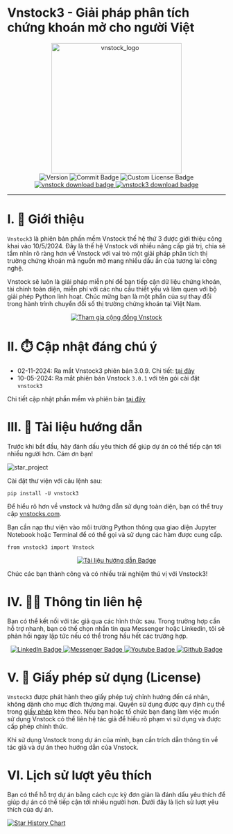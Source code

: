 # Vnstock3 - Giải pháp phân tích chứng khoán mở cho người Việt

<div id="logo" align="center">
    <a href="http://vnstock.site?utm_source=github&utm_medium=vnstock&utm_content=readme">
        <img src="https://raw.githubusercontent.com/thinh-vu/vnstock/main/assets/images/vnstock_bw_logo_trans_rec.png" alt="vnstock_logo" width="300px"/>
    </a>
</div>

<div id="badges" align="center">
    <img src="https://img.shields.io/pypi/pyversions/vnstock?logoColor=brown&style=for-the-badge" alt="Version"/>
    <img src="https://img.shields.io/github/last-commit/thinh-vu/vnstock?style=for-the-badge" alt="Commit Badge"/>
    <img src="https://img.shields.io/badge/license-Custom%20License-red?style=for-the-badge" alt="Custom License Badge"/>
</div>

<div id="badges" align="center">
    <a href="https://pypi.org/project/vnstock/">
        <img src="https://img.shields.io/pypi/dm/vnstock?label=vnstock%20download&style=for-the-badge" alt="vnstock download badge"/>
    </a>
    <a href="https://pypi.org/project/vnstock3/">
        <img src="https://img.shields.io/pypi/dm/vnstock3?label=vnstock3%20download&style=for-the-badge" alt="vnstock3 download badge"/>
    </a>
</div>

---


# I. 🎤 Giới thiệu

`Vnstock3` là phiên bản phần mềm Vnstock thế hệ thứ 3 được giới thiệu công khai vào 10/5/2024. 
Đây là thế hệ Vnstock với nhiều nâng cấp giá trị, chia sẻ tầm nhìn rõ ràng hơn về Vnstock với vai trò một giải pháp phân tích thị trường chứng khoán mã nguồn mở mang nhiều dấu ấn của tương lai công nghệ.

Vnstock sẽ luôn là giải pháp miễn phí để bạn tiếp cận dữ liệu chứng khoán, tài chính toàn diện, miễn phí với các nhu cầu thiết yếu và làm quen với bộ giải phép Python linh hoạt. Chúc mừng bạn là một phần của sự thay đổi trong hành trình chuyển đổi số thị trường chứng khoán tại Việt Nam.

<div id="badges" align="center">

[![Tham gia cộng đồng Vnstock](https://img.shields.io/badge/Tham%20gia%20cộng%20đồng-Vnstock-blue?style=for-the-badge&logo=facebook)](https://www.facebook.com/groups/vnstock.official)

</div>


# II. ⏱️ Cập nhật đáng chú ý

- 02-11-2024: Ra mắt Vnstock3 phiên bản 3.0.9. Chi tiết: [tại đây](https://vnstocks.com/docs/tai-lieu/lich-su-phien-ban#02-11-2024)
- 10-05-2024: Ra mắt phiên bản Vnstock `3.0.1` với tên gói cài đặt `vnstock3`

Chi tiết cập nhật phần mềm và phiên bản [tại đây](https://vnstocks.com/docs/tai-lieu/lich-su-phien-ban)

# III. 📔 Tài liệu hướng dẫn

Trước khi bắt đầu, hãy đánh dấu yêu thích để giúp dự án có thể tiếp cận tới nhiều người hơn. Cám ơn bạn!

![star_project](https://raw.githubusercontent.com/thinh-vu/vnstock/beta/docs/docs/assets/images/github_star_guide.png)

Cài đặt thư viện với câu lệnh sau:

```
pip install -U vnstock3
```

Để hiểu rõ hơn về vnstock và hướng dẫn sử dụng toàn diện, bạn có thể truy cập [vnstocks.com](https://vnstocks.com/docs/category/s%E1%BB%95-tay-h%C6%B0%E1%BB%9Bng-d%E1%BA%ABn). 

Bạn cần nạp thư viện vào môi trường Python thông qua giao diện Jupyter Notebook hoặc Terminal để có thể gọi và sử dụng các hàm được cung cấp.

```
from vnstock3 import Vnstock
```

<div id="badges" align="center">

<a href="https://vnstocks.com/docs/tai-lieu/huong-dan-nhanh">
  <img src="https://img.shields.io/badge/Tài%20liệu%20hướng%20dẫn-Vnstock-green?style=for-the-badge&logo=book" alt="Tài liệu hướng dẫn Badge"/>
</a>

</div>

Chúc các bạn thành công và có nhiều trải nghiệm thú vị với Vnstock3!


# IV. 🙋‍♂️ Thông tin liên hệ

Bạn có thể kết nối với tác giả qua các hình thức sau. Trong trường hợp cần hỗ trợ nhanh, bạn có thể chọn nhắn tin qua Messenger hoặc Linkedin, tôi sẽ phản hồi ngay lập tức nếu có thể trong hầu hết các trường hợp.

<div id="badges" align="center">
  <a href="https://www.linkedin.com/in/thinh-vu">
    <img src="https://img.shields.io/badge/LinkedIn-blue?style=for-the-badge&logo=linkedin&logoColor=white" alt="LinkedIn Badge"/>
  </a>
  <a href="https://www.messenger.com/t/mr.thinh.ueh">
    <img src="https://img.shields.io/badge/Messenger-00B2FF?style=for-the-badge&logo=messenger&logoColor=white" alt="Messenger Badge"/>
  <a href="https://www.youtube.com/@learn_anything_az?sub_confirmation=1">
    <img src="https://img.shields.io/badge/YouTube-red?style=for-the-badge&logo=youtube&logoColor=white" alt="Youtube Badge"/>
  </a>
  </a>
    <a href="https://github.com/thinh-vu">
    <img src="https://img.shields.io/badge/GitHub-100000?style=for-the-badge&logo=github&logoColor=white" alt="Github Badge"/>
  </a>
</div>

# V. 🔑 Giấy phép sử dụng (License)

`Vnstock3` được phát hành theo giấy phép tuỳ chỉnh hướng đến cá nhân, không dành cho mục đích thương mại. Quyền sử dụng được quy định cụ thể trong [giấy phép](LICENSE.md) kèm theo. Nếu bạn hoặc tổ chức bạn đang làm việc muốn sử dụng Vnstock có thể liên hệ tác giả để hiểu rõ phạm vi sử dụng và được cấp phép chính thức.

Khi sử dụng Vnstock trong dự án của mình, bạn cần trích dẫn thông tin về tác giả và dự án theo hướng dẫn của Vnstock.

# VI. Lịch sử lượt yêu thích

Bạn có thể hỗ trợ dự án bằng cách cực kỳ đơn giản là đánh dấu yêu thích để giúp dự án có thể tiếp cận tới nhiều người hơn. Dưới đây là lịch sử lượt yêu thích của dự án.

[![Star History Chart](https://api.star-history.com/svg?repos=thinh-vu/vnstock&type=Date)](https://star-history.com/#thinh-vu/vnstock&Date)
